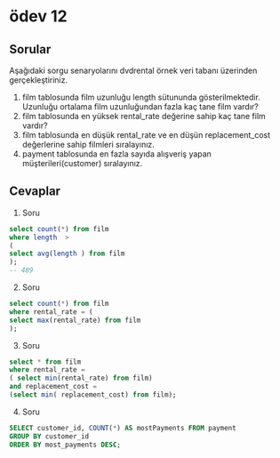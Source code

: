 # ödev 12


## Sorular

Aşağıdaki sorgu senaryolarını dvdrental örnek veri tabanı üzerinden gerçekleştiriniz.

1. film tablosunda film uzunluğu length sütununda gösterilmektedir. Uzunluğu ortalama film uzunluğundan fazla kaç tane film vardır?
2. film tablosunda en yüksek rental_rate değerine sahip kaç tane film vardır?
3. film tablosunda en düşük rental_rate ve en düşün replacement_cost değerlerine sahip filmleri sıralayınız.
4. payment tablosunda en fazla sayıda alışveriş yapan müşterileri(customer) sıralayınız.

## Cevaplar
1. Soru

``` sql
select count(*) from film 
where length  > 
(
select avg(length ) from film
);
-- 489
```
2. Soru
``` sql
select count(*) from film 
where rental_rate = (
select max(rental_rate) from film
);
```
 3. Soru
``` sql
select * from film 
where rental_rate = 
( select min(rental_rate) from film) 
and replacement_cost = 
(select min( replacement_cost) from film);
```
 4. Soru
``` sql
SELECT customer_id, COUNT(*) AS mostPayments FROM payment
GROUP BY customer_id
ORDER BY most_payments DESC;
```














